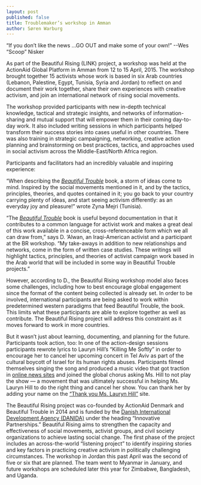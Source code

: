 ```yaml
---
layout: post
published: false
title: Troublemaker’s workshop in Amman
author: Søren Warburg
---
```


“If you don’t like the news ...GO OUT and make some of your own!” 
--Wes “Scoop” Nisker

As part of the Beautiful Rising (LINK) project, a workshop was held at the ActionAid Global Platform in Amman from 12 to 15 April, 2015. The workshop brought together 15 activists whose work is based in six Arab countries (Lebanon, Palestine, Egypt, Tunisia, Syria and Jordan) to reflect on and document their work together, share their own experiences with creative activism, and join an international network of rising social movements.

The workshop provided participants with new in-depth technical knowledge, tactical and strategic insights, and networks of information-sharing and mutual support that will empower them in their coming day-to-day work. It also included writing sessions in which participants helped transform their success stories into cases useful in other countries. There was also training in strategic campaigning, networking, creative action planning and brainstorming on best practices, tactics, and approaches used in social activism across the Middle-East/North Africa region. 

Participants and facilitators had an incredibly valuable and inspiring experience:

“When describing the _[Beautiful Trouble](http://beautifultrouble.org/the-book/)_ book, a storm of ideas come to mind.  Inspired by the social movements mentioned in it, and by the tactics, principles, theories, and quotes contained in it; you go back to your country carrying plenty of ideas, and start seeing activism differently: as an everyday joy and pleasure!” wrote Zyna Mejri (Tunisia).

“The [_Beautiful Trouble_](http://beautifultrouble.org/the-book/) book is useful beyond documentation in that it contributes to a common language for activist work and makes a great deal of this work available in a concise, cross-referenceable form which we all can draw from,” says D. ‘Alwan, an Iraqi-American activist and a participant at the BR workshop. “My take-aways in addition to new relationships and networks, come in the form of written case studies. These writings will highlight tactics, principles, and theories of activist campaign work based in the Arab world that will be included in some way in Beautiful Trouble projects.” 

However, according to D., the Beautiful Rising workshop model also faces some challenges, including how to best encourage global engagement since the format of the content being collected is already set. In order to be involved, international participants are being asked to work within predetermined western paradigms that feed Beautiful Trouble, the book. This limits what these participants are able to explore together as well as contribute. The Beautiful Rising project will address this constraint as it moves forward to work in more countries.

But it wasn’t just about learning, documenting, and planning for the future. Participants took action, too: In one of the action-design sessions participants rewrote lyrics to Lauryn Hill’s “Killing Me Softly” in order to encourage her to cancel her upcoming concert in Tel Aviv as part of the cultural boycott of Israel for its human rights abuses. Participants filmed themselves singing the song and produced a music video that got traction in [online news sites](http://www.ynetnews.com/articles/0,7340,L-4653468,00.html ) and joined the global chorus asking Ms. Hill to not play the show  — a movement that was ultimately successful in helping Ms. Lauryn Hill to do the right thing and cancel her show. You can thank her by adding your name on the [“Thank you Ms. Lauryn Hill”](http://www.endtheoccupation.org/article.php?id=4425) site.

The Beautiful Rising project was co-founded by ActionAid Denmark and Beautiful Trouble in 2014 and is funded by the [Danish International Development Agency (DANIDA)](http://um.dk/en/danida-en/) under the heading “Innovative Partnerships.” Beautiful Rising aims to strengthen the capacity and effectiveness of social movements, activist groups, and civil society organizations to achieve lasting social change. The first phase of the project includes an across-the-world “listening project” to identify inspiring stories and key factors in practicing creative activism in politically challenging circumstances. The workshop in Jordan this past April was the second of five or six that are planned. The team went to Myanmar in January, and future workshops are scheduled later this year for Zimbabwe, Bangladesh,  and Uganda.
